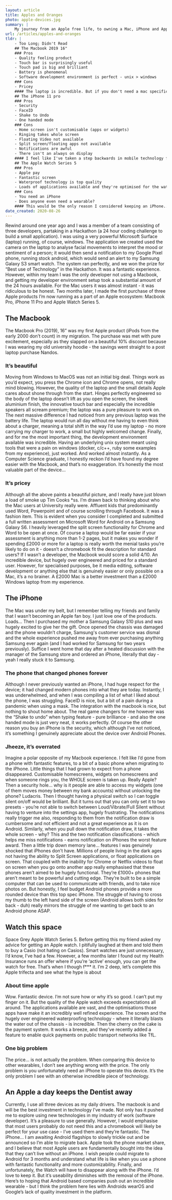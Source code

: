 ```yaml
---
layout: article
title: Apples and Oranges
photo: apple-devices.jpg
summary: |
    My journey from an Apple free life, to owning a Mac, iPhone and Apple Watch.
url: /articles/apples-and-oranges
tldr: |
    - Too Long; Didn't Read
    ## The Macbook 2019 16"
    ### Pros
    - Quality feeling product
    - Touch bar is surprisingly useful
    - Touch pad is big and brilliant
    - Battery is phenomenal
    - Software development environment is perfect - unix > windows
    ### Cons
    - Pricey
    #### The laptop is incredible. But if you don't need a mac specifically for what it offers i.e. you'll be browsing and making presentation/spreadsheet/written documents. Save yourself some money and get a Chromebook - trust me, they're much better value for money
    ## The iPhone 11 pro
    ### Pros
    - Security
    - FaceID
    - Shake to Undo
    - One handed mode
    ### Cons
    - Home screen isn't customisable (apps or widgets)
    - Ringing takes whole screen
    - Floating Video not available
    - Split screen/floating apps not available
    - Notifications are awful
    - There isn't an always on display
    #### I feel like I've taken a step backwards in mobile technology from the Google Pixel 2 XL - which had it's own downfalls
    ## The Apple Watch Series 5
    ### Pros
    - Apple pay
    - Fantastic screen
    - Waterproof technology is top quality
    - Loads of applications available and they're optimised for the watch
    ### Cons
    - You need an iPhone
    - Does anyone even need a wearable?
    #### This would be the only reason I considered keeping an iPhone... but I just can't do it to myself. So unfortunately it'll be goodbye to the watch
date_created: 2020-08-26
---
```


Rewind around one year ago and I was a member of a team consisting of three developers, partaking in a Hackathon (a 24 hour coding challenge to build a small application). I was using a very powerful Microsoft Surface (laptop) running, of course, windows. The application we created used the camera on the laptop to analyse facial movements to interpret the mood or sentiment of a person; it would then send a notification to my Google Pixel phone, running stock android, which would send an alert to my Samsung Galaxy S3 smart watch. The system ran perfectly, and we won the prize for “Best use of Technology” in the Hackathon. It was a fantastic experience. However, within my team I was the only developer not using a Macbook, and getting my developer environment setup took a substantial amount of the 24 hours available. For the Mac users it was almost instant - it was ridiculous to be honest. Two months later, I made the first purchase of three Apple products I’m now running as a part of an Apple ecosystem: Macbook Pro, iPhone 11 Pro and Apple Watch Series 5.

## The Macbook
The Macbook Pro (2019), 16” was my first Apple product (iPods from the early 2000 don’t count) in my migration. The purchase was met with pure excitement, especially as they slapped on a beautiful 10% discount because I was wearing my old university hoodie - the savings went straight to a post laptop purchase Nandos.
### It’s beautiful
Moving from Windows to MacOS was not an initial big deal. Things work as you’d expect, you press the Chrome icon and Chrome opens, not really mind blowing. However, the quality of the laptop and the small details Apple cares about shone through from the start. Hinges perfectly engineered so the body of the laptop doesn’t lift as you open the screen, the sleek aluminium finish, the innovative touch bar and especially the incredible speakers all scream premium; the laptop was a pure pleasure to work on. The next massive difference I had noticed from any previous laptop was the battery life. The laptop would run all day without me having to even think about a charger, meaning a total shift in the way I’d use my laptop - no more carrying my charger to work, a small but highly welcomed change. Finally, and for me the most important thing, the development environment available was incredible. Having an underlying unix system meant using tools that were a pain on windows (docker, c/c++, ruby some examples from my experience), just worked. And worked almost instantly. As a Computer Science graduate, I honestly reckon I’d have found my degree easier with the Macbook, and that’s no exaggeration. It’s honestly the most valuable part of the device…
### It’s pricey
Although all the above paints a beautiful picture, and I really have just blown a load of smoke up Tim Cooks *ss. I’m drawn back to thinking about who the Mac users at University really were. Affluent kids that predominantly used Word, Powerpoint and of course scrolling through Facebook. It was a fashion item. This is evident when you consider I completed and submitted a full written assessment on Microsoft Word for Android on a Samsung Galaxy S6. I heavily leveraged the split screen functionality for Chrome and Word to be open at once. Of course a laptop would be far easier if your assessment is anything more than 1-2 pages, but it makes you wonder if spending £2000 or more for a laptop is really worth the menial tasks you’re likely to do on it - doesn’t a chromebook fit the description for standard users? If I wasn’t a developer, the Macbook would score a solid 4/10. An incredible device, but hugely over engineered and priced for a standard user. However, for specialised purposes, be it media editing, software development or anything else that is genuinely easier or only possible on a Mac, it’s a no brainer. A £2000 Mac is a better investment than a £2000 Windows laptop from my experience.

## The iPhone
The Mac was under my belt, but I remember telling my friends and family that I wasn’t becoming an Apple fan boy. I just love one of the products. Loads… Then I purchased my mother a Samsung Galaxy S10 plus and was hugely excited to give her the gift. Once opened the chassis was damaged and the phone wouldn’t charge, Samsung's customer service was dismal and the whole experience pushed me away from ever purchasing anything Samsung ever again (and I had worked for Samsung for two years previously). Suffice I went home that day after a heated discussion with the manager of the Samsung store and ordered an iPhone, literally that day - yeah I really stuck it to Samsung.
### The phone that changed phones forever
Although I never previously wanted an iPhone, I had huge respect for the device; it had changed modern phones into what they are today. 
Instantly, I was underwhelmed, and when I was compiling a list of what I liked about the phone, I was struggling. FaceID is nice, but a bit of a pain during a pandemic when using a mask. The integration with the macbook is nice, but nothing to shout home about. The real game changers for me however was the “Shake to undo” when typing feature - pure brilliance - and also the one handed mode is just very neat, it works perfectly. Of course the other reason you buy an iPhone is the security, which although I’ve not noticed, it’s something I genuinely appreciate about the device over Android Phones.
### Jheeze, it’s overrated
Imagine a polar opposite of my Macbook experience. I felt like I’d gone from a phone with fantastic features, to a bit of a basic phone when migrating to the iPhone. Little things that I had grown to expect from a phone disappeared. Customisable homescreens, widgets on homescreens and when someone rings you, the WHOLE screen is taken up. Really Apple? Then a security hole… why is it people are able to access my widgets (one of them moves money between my bank accounts) without unlocking the phone? Ludacris. Then I thought having a physical switch so I can toggle silent on/off would be brilliant. But it turns out that you can only set it to two presets - you’re not able to switch between Loud/Vibrate/Full Silent without having to venture into the settings app, hugely frustrating. The notifications really trigger me also, responding to them from the notification draw is cumbersome and not efficient and not a great experience as it is on Android. Similarly, when you pull down the notification draw, it takes the whole screen - why? This and the two notification classifications - which helps me miss notifications - earns notification on iPhones the worst feature award. Then a little trip down memory lane… features I was genuinely shocked that iPhones don’t have. Millions of people living in the dark ages not having the ability to Split Screen applications, or float applications on screen. That coupled with the inability for Chrome or Netflix videos to float on screen when you go onto another app really emphasised that these phones aren’t aimed to be hugely functional. They’re £1000+ phones that aren’t meant to be powerful and cutting edge. They’re built to be a simple computer that can be used to communicate with friends, and to take nice photos on. But honestly, I feel budget Android phones provide a more rounded device than this top spec iPhone. The struggle of having to cross my thumb to the left hand side of the screen (Android allows both sides for back - duh) really mirrors the struggle of me wanting to get back to an Android phone ASAP.

## Watch this space
Space Grey Apple Watch Series 5. Before getting this my friend asked my advice for getting an Apple watch. I pitifully laughed at them and told them to buy a Casio (not hating on Casios). Smart watches are just unnecessary, I’d know, I’ve had a few. However, a few months later I found out my Health Insurance runs an offer where if you’re ‘active’ enough, you can get the watch for free. That’s when I though f*** it. I’m 2 deep, let’s complete this Apple trifecta and see what the hype is about
### About time apple
Wow. Fantastic device. I’m not sure how or why it’s so good. I can’t put my finger on it. But the quality of the Apple watch exceeds expectations all around. The applications available are vast, and the optimisations those apps have make it an incredibly well refined experience. The screen and the hugely over engineered waterproofing technology - where it literally blasts the water out of the chassis - is incredible. Then the cherry on the cake is the payment system. It works a breeze, and they’ve recently added a feature to enable quick payments on public transport networks like TfL.
### One big problem
The price… is not actually the problem. When comparing this device to other wearables, I don’t see anything wrong with the price. The only problem is you unfortunately need an iPhone to operate this device. It’s the only problem I see with an otherwise incredible piece of technology.


## An Apple a day keeps the Dentist away
Currently, I use all three devices as my daily drivers. The macbook is and will be the best investment in technology I’ve made. Not only has it pushed me to explore using new technologies in my industry of work (software developer). It’s a pleasure to use generally. However, I would emphasise that most users probably do not need this and a chromebook will likely be perfect for your use case - I’ve used them and they’re fantastic.
The iPhone... I am awaiting Android flagships to slowly trickle out and be announced so I’m able to migrate back. Apple took the phone market share, and I believe that most Apple users are fundamentally bought into the idea that they can’t live without an iPhone. I wish people could migrate to Android for 3 months and understand what life is like when you use a phone with fantastic functionality and more customizability.
Finally, and unfortunately, the Watch will have to disappear along with the iPhone. I’d love to keep it. But it’s useability diminishes with the removal of the iPhone. Here’s to hoping that Android based companies push out an incredible wearable - but I think the problem here lies with Androids wearOS and Google’s lack of quality investment in the platform.
